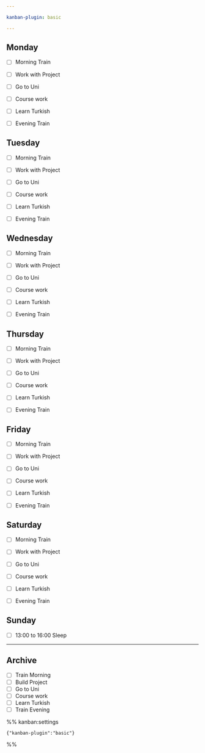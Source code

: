 ```yaml
---

kanban-plugin: basic

---
```


## Monday

- [ ] Morning Train
- [ ] Work with Project
- [ ] Go to Uni
- [ ] Course work
- [ ] Learn Turkish
- [ ] Evening Train


## Tuesday

- [ ] Morning Train
- [ ] Work with Project
- [ ] Go to Uni
- [ ] Course work
- [ ] Learn Turkish
- [ ] Evening Train


## Wednesday

- [ ] Morning Train
- [ ] Work with Project
- [ ] Go to Uni
- [ ] Course work
- [ ] Learn Turkish
- [ ] Evening Train


## Thursday

- [ ] Morning Train
- [ ] Work with Project
- [ ] Go to Uni
- [ ] Course work
- [ ] Learn Turkish
- [ ] Evening Train


## Friday

- [ ] Morning Train
- [ ] Work with Project
- [ ] Go to Uni
- [ ] Course work
- [ ] Learn Turkish
- [ ] Evening Train


## Saturday

- [ ] Morning Train
- [ ] Work with Project
- [ ] Go to Uni
- [ ] Course work
- [ ] Learn Turkish
- [ ] Evening Train


## Sunday

- [ ] 13:00 to 16:00 Sleep


***

## Archive

- [ ] Train Morning
- [ ] Build Project
- [ ] Go to Uni
- [ ] Course work
- [ ] Learn Turkish
- [ ] Train Evening

%% kanban:settings
```
{"kanban-plugin":"basic"}
```
%%